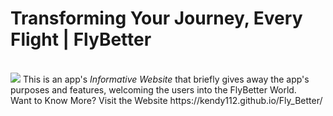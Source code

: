 <h1><b>Transforming Your Journey, Every Flight | FlyBetter</b></h1><br>
<img src="https://github.com/kendy112/Fly_Better/blob/main/Images/readme.png?raw=true">
This is an app's <i>Informative Website</i> that briefly gives away the app's purposes and features, welcoming the users into the FlyBetter World.<br>
Want to Know More? Visit the Website https://kendy112.github.io/Fly_Better/
